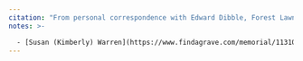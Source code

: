 ```yaml
---
citation: "From personal correspondence with Edward Dibble, Forest Lawn Cemetery, Buffalo NY."
notes: >-

  - [Susan (Kimberly) Warren](https://www.findagrave.com/memorial/113109305/susan-kimberly) (06 Nov 1897 to 27 Jan 1980).
---
```



